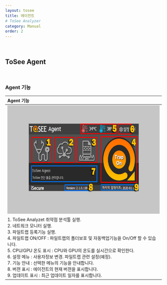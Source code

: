 ```yaml
---
layout: tosee
title: 에이전트
# ToSee Analyzer
category: Manual
order: 2
---
```

&nbsp;
&nbsp;
## ToSee Agent
&nbsp;

### Agent 기능

|Agent 기능|
|:----------|
| <img src="../../assets/images/agent/agent.png" width="650px" height="350px"/> |
| 1. ToSee Analyzet 취약점 분석툴 실행. <br> 2. 네트워크 모니터 실행. <br> 3. 파일트랩 등록기능 실행. <br> 4. 파일트랩 ON/OFF : 파일트랩의 폴더보호 및 자동백업기능을 On/Off 할 수 있습니다. <br> 5. CPU/GPU 온도 표시 : CPU와 GPU의 온도를 실시간으로 확인한다. <br> 6. 설정 메뉴 : 사용자정보 변경. 파일트랩 관련 설정(예정). <br> 7. 기능 안내 : 선택한 메뉴의 기능을 안내합니다. <br> 8. 버젼 표시 : 에이전트의 현재 버젼을 표시합니다. <br> 9. 업데이트 표시 : 최근 업데이트 일자를 표시합니다. |
